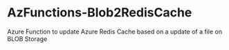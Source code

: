 # AzFunctions-Blob2RedisCache
Azure Function to update Azure Redis Cache based on a update of a file on BLOB Storage
